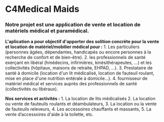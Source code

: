 # C4Medical Maids
### Notre projet est une application de vente et location de matériels médical et paramédical.


**L'aplication a pour objectif d'apporter des solition concrète pour la vente et location de matériel/mobilier médical pour :** 
       1. Les particuliers (personnes âgées, dépendantes, handicapés ou encore personnes à la recherche de confort et de bien-être). 
       2. les professionnels de santé exerçant en libéral (hmédecins, infirmières, kinésithérapeutes, …) et les collectivités (hôpitaux, maisons de                       retraite, EHPAD, …).
       3. Prestataire de santé à domicile (location d'un lit médicalisé, location de fauteuil roulant, mise en place d'une nutrition entérale à                            domicile…).                                                                                                                                                  4. fournisseur de matériel médical et services auprès des professionnels de santé (collectivités ou libéraux).
                
**Nos services et activités :**
 	     1. La location de lits médicalisés
 	     2. La location ou vente de fauteuils roulants et déambulateurs,
 	     3. La location ou la vente de fauteuils releveurs,
 	     4. Les accessoires chauffants et massants,
 	     5. La vente d’accessoires d'aide à la toilette, etc.

